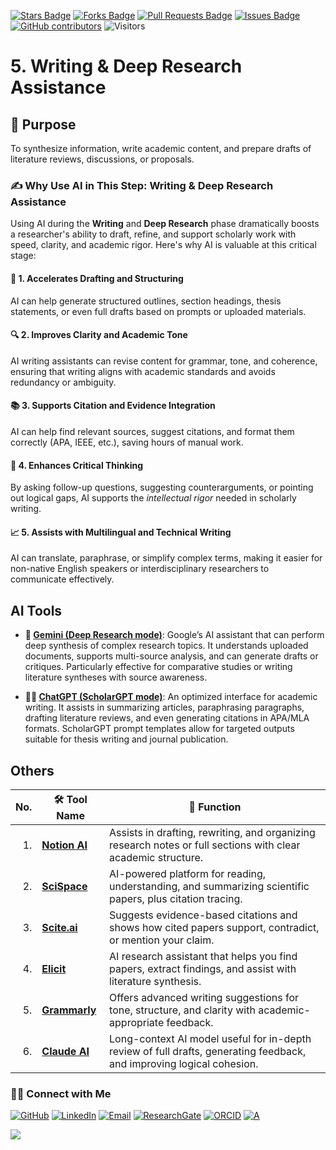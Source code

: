 <a href="https://github.com/drshahizan/short-course/stargazers"><img src="https://img.shields.io/github/stars/drshahizan/short-course" alt="Stars Badge"/></a>
<a href="https://github.com/drshahizan/short-course/network/members"><img src="https://img.shields.io/github/forks/drshahizan/short-course" alt="Forks Badge"/></a>
<a href="https://github.com/drshahizan/short-course/pulls"><img src="https://img.shields.io/github/issues-pr/drshahizan/short-course" alt="Pull Requests Badge"/></a>
<a href="https://github.com/drshahizan/short-course"><img src="https://img.shields.io/github/issues/drshahizan/short-course" alt="Issues Badge"/></a>
<a href="https://github.com/drshahizan/short-course/graphs/contributors"><img alt="GitHub contributors" src="https://img.shields.io/github/contributors/drshahizan/short-course?color=2b9348"></a>
![Visitors](https://api.visitorbadge.io/api/visitors?path=https%3A%2F%2Fgithub.com%2Fdrshahizan%2Fshort-course&labelColor=%23d9e3f0&countColor=%23697689&style=flat)

# 5. Writing & Deep Research Assistance

## 🔸 Purpose
To synthesize information, write academic content, and prepare drafts of literature reviews, discussions, or proposals.

### ✍️ Why Use AI in This Step: **Writing & Deep Research Assistance**

Using AI during the **Writing** and **Deep Research** phase dramatically boosts a researcher's ability to draft, refine, and support scholarly work with speed, clarity, and academic rigor. Here's why AI is valuable at this critical stage:


#### 🧠 1. **Accelerates Drafting and Structuring**
AI can help generate structured outlines, section headings, thesis statements, or even full drafts based on prompts or uploaded materials.


#### 🔍 2. **Improves Clarity and Academic Tone**
AI writing assistants can revise content for grammar, tone, and coherence, ensuring that writing aligns with academic standards and avoids redundancy or ambiguity.

#### 📚 3. **Supports Citation and Evidence Integration**
AI can help find relevant sources, suggest citations, and format them correctly (APA, IEEE, etc.), saving hours of manual work.

#### 🧩 4. **Enhances Critical Thinking**
By asking follow-up questions, suggesting counterarguments, or pointing out logical gaps, AI supports the *intellectual rigor* needed in scholarly writing.


#### 📈 5. **Assists with Multilingual and Technical Writing**
AI can translate, paraphrase, or simplify complex terms, making it easier for non-native English speakers or interdisciplinary researchers to communicate effectively.

## AI Tools
* **🔬 [Gemini (Deep Research mode)](./ai/gemini.md)**:
Google’s AI assistant that can perform deep synthesis of complex research topics. It understands uploaded documents, supports multi-source analysis, and can generate drafts or critiques. Particularly effective for comparative studies or writing literature syntheses with source awareness.

* **🧑‍🎓 [ChatGPT (ScholarGPT mode)](./ai/chatgpt.md)**:
An optimized interface for academic writing. It assists in summarizing articles, paraphrasing paragraphs, drafting literature reviews, and even generating citations in APA/MLA formats. ScholarGPT prompt templates allow for targeted outputs suitable for thesis writing and journal publication.

## Others

| No. | 🛠 **Tool Name**                                  | 📖 **Function**                                                                                                             |
| --: | ------------------------------------------------- | --------------------------------------------------------------------------------------------------------------------------- |
|  1. | [**Notion AI**](https://www.notion.so/product/ai) | Assists in drafting, rewriting, and organizing research notes or full sections with clear academic structure.               |
|  2. | [**SciSpace**](https://typeset.io/scispace/)      | AI-powered platform for reading, understanding, and summarizing scientific papers, plus citation tracing.                   |
|  3. | [**Scite.ai**](https://scite.ai/)                 | Suggests evidence-based citations and shows how cited papers support, contradict, or mention your claim.                    |
|  4. | [**Elicit**](https://elicit.org/)                 | AI research assistant that helps you find papers, extract findings, and assist with literature synthesis.                   |
|  5. | [**Grammarly**](https://www.grammarly.com/go)   | Offers advanced writing suggestions for tone, structure, and clarity with academic-appropriate feedback.                    |
|  6. | [**Claude AI**](https://claude.ai/)               | Long-context AI model useful for in-depth review of full drafts, generating feedback, and improving logical cohesion.       |


### 🙌🏻 Connect with Me
<p align="left">
    <a href="https://github.com/drshahizan" target="_blank"><img alt="GitHub" src="https://img.shields.io/badge/-@drshahizan-181717?style=flat-square&logo=GitHub&logoColor=white"></a>
    <a href="https://www.linkedin.com/in/drshahizan" target="_blank"><img alt="LinkedIn" src="https://img.shields.io/badge/-drshahizan-blue?style=flat-square&logo=Linkedin&logoColor=white&link=https://www.linkedin.com/in/drshahizan/"></a>
    <a href="mailto:shahizan@utm.my" target="_blank"><img alt="Email" src="https://img.shields.io/badge/-shahizan@utm.my-c14438?style=flat-square&logo=Gmail&logoColor=white&link=mailto:shahizan@utm.my.com"></a>
    <a href="https://www.researchgate.net/profile/Mohd-Othman-28" target="_blank"><img alt="ResearchGate" src="https://img.shields.io/badge/-ResearchGate-00CCBB?style=flat-square&logo=ResearchGate&logoColor=white"></a>
    <a href="https://orcid.org/0000-0003-4261-1873" target="_blank"><img alt="ORCID" src="https://img.shields.io/badge/-ORCID-A6CE39?style=flat-square&logo=ORCID&logoColor=white"></a> 
 <a href="https://visitorbadge.io/status?path=https%3A%2F%2Fgithub.com%2Fdrshahizan" target="_blank"><img alt="A" src="https://api.visitorbadge.io/api/visitors?path=https%3A%2F%2Fgithub.com%2Fdrshahizan&labelColor=%23697689&countColor=%23555555&style=plastic"></a>
 
![](https://hit.yhype.me/github/profile?user_id=81284918)
</p>

